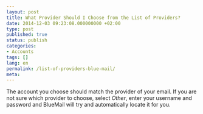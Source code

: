 ```yaml
---
layout: post
title: What Provider Should I Choose from the List of Providers?
date: 2014-12-03 09:23:08.000000000 +02:00
type: post
published: true
status: publish
categories:
- Accounts
tags: []
lang: en
permalink: /list-of-providers-blue-mail/
meta:
---
```


The account you choose should match the provider of your email. If you are not sure which provider to choose, select *Other*, enter your username and password and BlueMail will try and automatically locate it for you.